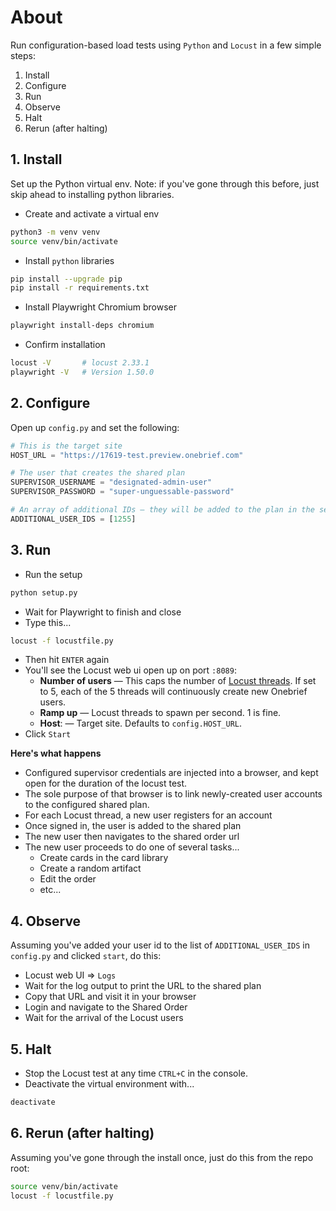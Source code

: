 # About
Run configuration-based load tests using `Python` and `Locust` in a few simple steps:
1. Install
2. Configure
3. Run
4. Observe
5. Halt
6. Rerun (after halting)


## 1. Install
Set up the Python virtual env. Note: if you've gone through this before, just skip ahead to installing python libraries.

- Create and activate a virtual env

```bash 
python3 -m venv venv
source venv/bin/activate
```

- Install `python` libraries
```bash
pip install --upgrade pip
pip install -r requirements.txt
```

- Install Playwright Chromium browser
```bash
playwright install-deps chromium
```

- Confirm installation
```bash
locust -V       # locust 2.33.1
playwright -V   # Version 1.50.0

```


## 2. Configure
Open up `config.py` and set the following:
```python
# This is the target site
HOST_URL = "https://17619-test.preview.onebrief.com"

# The user that creates the shared plan
SUPERVISOR_USERNAME = "designated-admin-user"
SUPERVISOR_PASSWORD = "super-unguessable-password"

# An array of additional IDs — they will be added to the plan in the setup.
ADDITIONAL_USER_IDS = [1255]
```

## 3. Run 
- Run the setup 
```bash
python setup.py
```
- Wait for Playwright to finish and close
- Type this...
```bash
locust -f locustfile.py
```
- Then hit `ENTER` again
- You'll see the Locust web ui open up on port `:8089`:
  - **Number of users** — This caps the number of <u>Locust threads</u>. If set to 5, each of the 5 threads will continuously create new Onebrief users.
  - **Ramp up** — Locust threads to spawn per second. 1 is fine.
  - **Host**: — Target site. Defaults to `config.HOST_URL`.
- Click `Start`

**Here's what happens**
- Configured supervisor credentials are injected into a browser, and kept open for the duration of the locust test. 
- The sole purpose of that browser is to link newly-created user accounts to the configured shared plan.
- For each Locust thread, a new user registers for an account
- Once signed in, the user is added to the shared plan
- The new user then navigates to the shared order url
- The new user proceeds to do one of several tasks...
  - Create cards in the card library
  - Create a random artifact
  - Edit the order
  - etc...

## 4. Observe
Assuming you've added your user id to the list of `ADDITIONAL_USER_IDS` in `config.py` and clicked `start`, do this:
- Locust web UI => `Logs`
- Wait for the log output to print the URL to the shared plan
- Copy that URL and visit it in your browser
- Login and navigate to the Shared Order
- Wait for the arrival of the Locust users

## 5. Halt
- Stop the Locust test at any time `CTRL+C` in the console.
- Deactivate the virtual environment with...

```bash
deactivate
```

## 6. Rerun (after halting)
Assuming you've gone through the install once, just do this from the repo root:

```bash
source venv/bin/activate
locust -f locustfile.py
```
